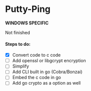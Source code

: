 # Putty-Ping

**WINDOWS SPECIFIC**

Not finished

#### Steps to do: <br />
- [x] Convert code to c code <br />
- [ ] Add openssl or libgcrypt encryption <br />
- [ ] Simplify <br />
- [ ] Add CLI built in go (Cobra/Bonzai) <br />
- [ ] Embed the c code in go <br />
- [ ] Add go crypto as a option as well <br />
